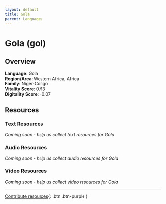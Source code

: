 ```yaml
---
layout: default
title: Gola
parent: Languages
---
```


# Gola (gol)

## Overview

**Language**: Gola  
**Region/Area**: Western Africa, Africa  
**Family**: Niger-Congo  
**Vitality Score**: 0.93  
**Digitality Score**: -0.07  

## Resources

### Text Resources
*Coming soon - help us collect text resources for Gola*

### Audio Resources
*Coming soon - help us collect audio resources for Gola*

### Video Resources
*Coming soon - help us collect video resources for Gola*

---

[Contribute resources](https://fairtrain.github.io/){: .btn .btn-purple }
